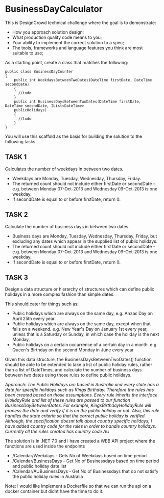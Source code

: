 # BusinessDayCalculator

This is DesignCrowd technical challenge where the goal is to demonstrate:

* How you approach solution design;
* What production quality code means to you;
* Your ability to implement the correct solution to a spec;
* The tools, frameworks and language features you think are most suitable to use;


As a starting point, create a class that matches the following:
```
public class BusinessDayCounter
{
    public int WeekdaysBetweenTwoDates(DateTime firstDate, DateTime secondDate)
    {
      //todo
    }
    public int BusinessDaysBetweenTwoDates(DateTime firstDate, DateTime secondDate, IList<DateTime>
    publicHolidays)
    {
      //todo
    }
}
```

You will use this scaffold as the basis for building the solution to the following tasks.

## TASK 1

Calculates the number of weekdays in between two dates.
* Weekdays are Monday, Tuesday, Wednesday, Thursday, Friday.
* The returned count should not include either firstDate or secondDate - e.g. between Monday 07-Oct-2013 and Wednesday 09-Oct-2013 is one weekday.
* If secondDate is equal to or before firstDate, return 0.

## TASK 2

Calculate the number of business days in between two dates.
* Business days are Monday, Tuesday, Wednesday, Thursday, Friday, but excluding any dates which appear in the supplied list of public holidays.
* The returned count should not include either firstDate or secondDate - e.g. between Monday 07-Oct-2013 and Wednesday 09-Oct-2013 is one weekday.
* If secondDate is equal to or before firstDate, return 0.

## TASK 3

Design a data structure or hierarchy of structures which can define public holidays in a more complex fashion than simple dates.

This should cater for things such as:
* Public holidays which are always on the same day, e.g. Anzac Day on April 25th every year.
* Public holidays which are always on the same day, except when that falls on a weekend. e.g. New Year's Day on January 1st every year, unless that is a Saturday or Sunday, in which case the holiday is the next Monday.
* Public holidays on a certain occurrence of a certain day in a month. e.g. Queen's Birthday on the second Monday in June every year.
  
Given this data structure, the BusinessDaysBetweenTwoDates() function should be able to be extended to take a list of public holiday rules, rather than a list of DateTimes, and calculate the number of business days between two dates using those rules to define public holidays.

*Approach: The Public Holidays are based in Australia and every state has a date for specific holidays such as Kings Birthday. Therefore the rules has been created based on those assumptions. Every rule inherits the interface IHolidayRule and list of these rules are passed to our function BusinessDayBetweenDates. For example, KingsBirthdayHolidayRule will process the date and verify if it is on the public holiday or not. Also, this rule handles the state criteria so that the correct public holiday is verified.  
Although, the specification doesnt talk about country specific holidays, I have added country code for the rules in order to handle country holidays. Currently all the rules created has country code AU*

The solution is in .NET 7.0 and I have created a WEB API project where the functions are used inside the endpoints

* /Calendar/Weekdays - Gets No of Weekdays based on time period
* /Calendar/BusinessDays - Get No of Businessdays based on time period and public holiday date list
* /Calendar/AUBusinessDays - Get No of Businessdays that do not satisfy the public holiday rules in Australia

Note: I would like implement a Dockerfile so that we can run the api on a docker container but didnt have the time to do it.



